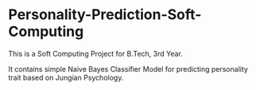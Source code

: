 # Personality-Prediction-Soft-Computing
This is a Soft Computing Project for B.Tech, 3rd Year.

It contains simple Naive Bayes Classifier Model for predicting personality trait based on Jungian Psychology.
